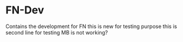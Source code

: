 # FN-Dev
Contains the development for FN
this is new for testing purpose
this is second line for testing
MB is not working?
